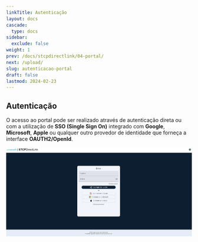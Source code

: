 ```yaml
---
linkTitle: Autenticação
layout: docs
cascade:
  type: docs
sidebar:
  exclude: false
weight: 1
prev: /docs/stcpdirectlink/04-portal/
next: /upload/
slug: autenticacao-portal
draft: false
lastmod: 2024-02-23
---
```


## Autenticação

O acesso ao portal pode ser realizado através de autenticação direta ou com a utilização de **SSO (Single Sign On)** integrado com **Google**,  **Microsoft**, **Apple** ou qualquer outro provedor de identidade que forneça a interface **OAUTH2/OpenId**.

![](authentication-dirl.png "Portal de autenticação")

